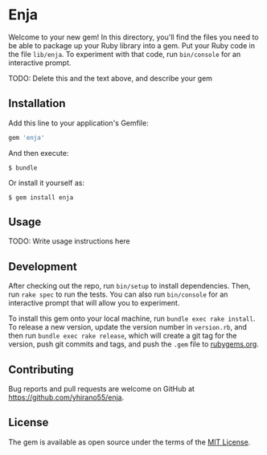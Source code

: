# Enja

Welcome to your new gem! In this directory, you'll find the files you need to be able to package up your Ruby library into a gem. Put your Ruby code in the file `lib/enja`. To experiment with that code, run `bin/console` for an interactive prompt.

TODO: Delete this and the text above, and describe your gem

## Installation

Add this line to your application's Gemfile:

```ruby
gem 'enja'
```

And then execute:

    $ bundle

Or install it yourself as:

    $ gem install enja

## Usage

TODO: Write usage instructions here

## Development

After checking out the repo, run `bin/setup` to install dependencies. Then, run `rake spec` to run the tests. You can also run `bin/console` for an interactive prompt that will allow you to experiment.

To install this gem onto your local machine, run `bundle exec rake install`. To release a new version, update the version number in `version.rb`, and then run `bundle exec rake release`, which will create a git tag for the version, push git commits and tags, and push the `.gem` file to [rubygems.org](https://rubygems.org).

## Contributing

Bug reports and pull requests are welcome on GitHub at https://github.com/yhirano55/enja.

## License

The gem is available as open source under the terms of the [MIT License](http://opensource.org/licenses/MIT).

